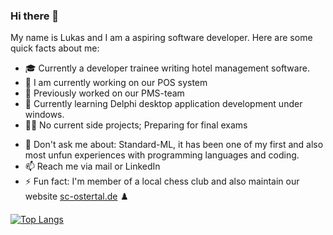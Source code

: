 ### Hi there 👋

My name is Lukas and I am a aspiring software developer. Here are some quick facts about me:

 - 🎓 Currently a developer trainee writing hotel management software.
-  🔭 I am currently working on our POS system
-  📅 Previously worked on our PMS-team
-  🌱 Currently learning Delphi desktop application development under windows.
-  👨‍💻 No current side projects; Preparing for final exams
<!---    -  🔎 Wish to learn soon: Web Development, as it is and will be one of the most important technologies around. -->
   <!--- - 👯 I’m looking to collaborate on ...-->
<!-- - 🤔 I’m looking for help with: JavaScript, or else I might drown in Frameworks. -->
- 💢 Don't ask me about: Standard-ML, it has been one of my first and also most unfun experiences with programming languages and coding.
- 📫 Reach me via mail or LinkedIn
- ⚡ Fun fact: I'm member of a local chess club and also maintain our website [sc-ostertal.de](http://sc-ostertal.de) ♟️ 
 
[![Top Langs](https://github-readme-stats.vercel.app/api/top-langs/?username=yoyold&show_icons=true&theme=dark)
](https://github.com/yoyold)


  <!---💬 Ask me about ...
- Coffee or Tea when coding?
- Do you listen to music when coding?
- Listening to music while coding?
-  Tabs or Spaces: I like to press tab, but configured as multiple spaces when pressing in the IDE.
- How do I organize my notes and tasks? I mostly use [Notion](https://notion.so)
- Used Technology/languages/tools
-->

